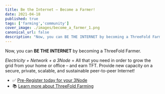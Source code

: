 ```yaml
---
title: Be the Internet – Become a Farmer!
date: 2021-04-18
published: true
tags: ['farming','community']
cover_image: ./images/become_a_farmer_1.png
canonical_url: false
description: "Now, you can BE THE INTERNET by becoming a ThreeFold Farmer."
---
```


Now, you can **BE THE INTERNET** by becoming a ThreeFold Farmer.

*Electricity + Network + a 3Node* = All that you need in order to grow the grid from your home or office – and earn TFT. Provide new capacity on a secure, private, scalable, and sustainable peer-to-peer Internet!

- ✅ [Pre-Register today for your 3Node](https://farming.threefold.io/3node)
- 📚 [Learn more about ThreeFold Farming](https://wiki.threefold.io/#/threefold__farming_intro)